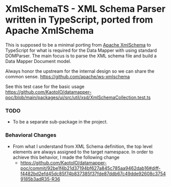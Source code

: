XmlSchemaTS - XML Schema Parser written in TypeScript, ported from Apache XmlSchema 
==============================================

This is supposed to be a minimal porting from [Apache XmlSchema](https://ws.apache.org/xmlschema/)
to TypeScript for what is required for the Data Mapper with using standard DOMParser.
The main focus is to parse the XML schema file and build a Data Mapper Document model.

Always honor the upstream for the internal design so we can share the common sense.
https://github.com/apache/ws-xmlschema

See this test case for the basic usage
https://github.com/KaotoIO/datamapper-poc/blob/main/packages/ui/src/util/xsd/XmlSchemaCollection.test.ts

### TODO
- To be a separate sub-package in the project.

### Behavioral Changes
- From what I understand from XML Schema definition, the top level elements are always assigned to the target namespace. In order to achieve this behavior, I made the following change
  - https://github.com/KaotoIO/datamapper-poc/commit/92be1f4b21d37194bf627a845c785aa9462dab16#diff-f4482bd2efd45dc85f74b837385f37fde87ddb67c49dde92608c37549185b3adR35-R36